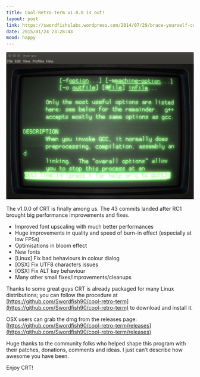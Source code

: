 ```yaml
---
title: Cool-Retro-Term v1.0.0 is out!
layout: post
link: https://swordfishslabs.wordpress.com/2014/07/29/brace-yourself-cool-old-term-is-coming/
date: 2015/01/24 23:28:43
mood: happy
---
```


<!-- https://swordfishslabs.wordpress.com/2015/01/24/cool-retro-term-v1-0-0-is-out/ -->

![Screenshot](/assets/images/2015-01-24-cool-retro-term-v1-0-0-is-out-out.jpg)

The v1.0.0 of CRT is finally among us. The 43 commits landed after RC1 brought big performance improvements and fixes.

* Improved font upscaling with much better performances
* Huge improvements in quality and speed of burn-in effect (especially at low FPSs)
* Optimisations in bloom effect
* New fonts
* [Linux] Fix bad behaviours in colour dialog
* [OSX] Fix UTF8 characters issues
* [OSX] Fix ALT key behaviour
* Many other small fixes/improvements/cleanups

Thanks to some great guys CRT is already packaged for many Linux distributions; you can follow the procedure at [https://github.com/Swordfish90/cool-retro-term](https://github.com/Swordfish90/cool-retro-term) to download and install it.

OSX users can grab the dmg from the releases page: [https://github.com/Swordfish90/cool-retro-term/releases](https://github.com/Swordfish90/cool-retro-term/releases)

Huge thanks to the community folks who helped shape this program with their patches, donations, comments and ideas. I just can’t describe how awesome you have been.

Enjoy CRT!